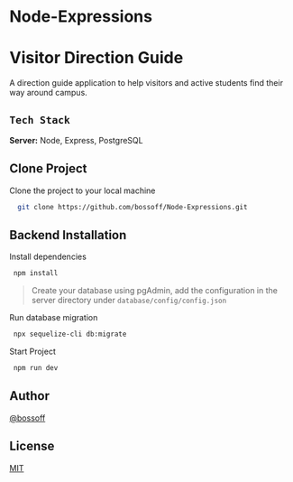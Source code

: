 # Node-Expressions
# Visitor Direction Guide

A direction guide application to help visitors and active students find their way around campus.


## `Tech Stack`

**Server:** Node, Express, PostgreSQL

## Clone Project

Clone the project to your local machine

```bash
  git clone https://github.com/bossoff/Node-Expressions.git
```

## Backend Installation

Install dependencies

```bash
 npm install
```

> Create your database using pgAdmin, add the configuration in the server directory under `database/config/config.json`

Run database migration

```bash
 npx sequelize-cli db:migrate
```

Start Project
```bash
 npm run dev
```

## Author

[@bossoff](https://www.github.com/bossoff)


## License

[MIT](https://choosealicense.com/licenses/mit/)
